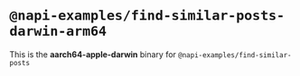 # `@napi-examples/find-similar-posts-darwin-arm64`

This is the **aarch64-apple-darwin** binary for
`@napi-examples/find-similar-posts`
